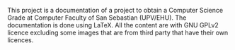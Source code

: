 This project is a documentation of a project to obtain a Computer Science Grade at Computer Faculty of San Sebastian (UPV/EHU). The documentation is done using LaTeX. All the content are with GNU GPLv2 licence excluding some images that are from third party that have their own licences.
